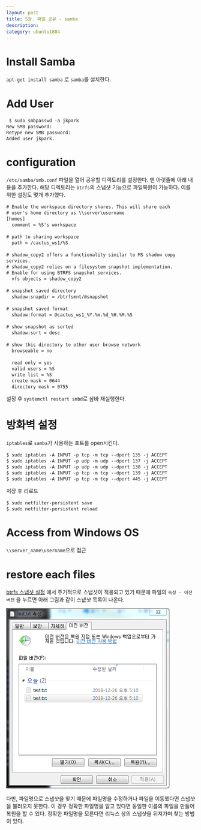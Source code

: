 ```yaml
---
layout: post
title: 5장. 파일 공유 - samba 
description:
category: ubuntu1804
---
```


# Install Samba

`apt-get install samba` 로 `samba`를 설치한다.

# Add User

```
 $ sudo smbpasswd -a jkpark
New SMB password:
Retype new SMB password:
Added user jkpark.
```

# configuration

`/etc/samba/smb.conf` 파일을 열어 공유할 디렉토리를 설정한다.
맨 아랫줄에 아래 내용을 추가한다. 해당 디렉토리는 `btrfs`의 스냅샷 기능으로 파일복원이 가능하다. 이를 위한 설정도 몇개 추가했다.

```
# Enable the workspace directory shares. This will share each
# user's home directory as \\server\username
[homes]
  comment = %S's workspace

# path to sharing workspace
  path = /cactus_ws1/%S

# shadow_copy2 offers a functionality similar to MS shadow copy services.
# shadow_copy2 relies on a filesystem snapshot implementation.
# Enable for using BTRFS snapshot services.
  vfs objects = shadow_copy2

# snapshot saved directory
  shadow:snapdir = /btrfsmnt/@snapshot

# snapshot saved format
  shadow:format = @cactus_ws1_%Y.%m.%d_%H.%M.%S

# show snapshot as sorted
  shadow:sort = desc

# show this directory to other user browse network
  browseable = no

  read only = yes
  valid users = %S
  write list = %S
  create mask = 0644
  directory mask = 0755
```

설정 후 `systemctl restart smbd`로 삼바 재실행한다.

# 방화벽 설정

`iptables`로 `samba`가 사용하는 포트를 open시킨다.

```
$ sudo iptables -A INPUT -p tcp -m tcp --dport 135 -j ACCEPT
$ sudo iptables -A INPUT -p udp -m udp --dport 137 -j ACCEPT
$ sudo iptables -A INPUT -p udp -m udp --dport 138 -j ACCEPT
$ sudo iptables -A INPUT -p tcp -m tcp --dport 139 -j ACCEPT
$ sudo iptables -A INPUT -p tcp -m tcp --dport 445 -j ACCEPT
```

저장 후 리로드

```
$ sudo netfilter-persistent save
$ sudo netfilter-persistent reload
```

# Access from Windows OS

`\\server_name\username`으로 접근

# restore each files

[btrfs 스냅샷 설정](02-btrfs#automatically-snapshot-creation) 에서 주기적으로 스냅샷이 적용되고 있기 때문에 파일의 `속성 - 이전 버전` 을 누르면 아래 그림과 같이 스냆샷 목록이 나온다.

![](/images/posts/install-ubuntu1804/samba01.png)

다만, 파일명으로 스냅샷을 찾기 때문에 파일명을 수정하거나 파일을 이동했다면 스냅샷을 불러오지 못한다. 이 경우 정확한 파일명을 알고 있다면 동일한 이름의 파일을 만들어 복원을 할 수 있다. 정확한 파일명을 모른다면 리눅스 상의 스냅샷을 뒤져가며 찾는 방법이 있다.
